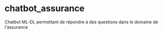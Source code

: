 # chatbot_assurance
Chatbot ML-DL permettant de répondre à des questions dans le domaine de l'assurance
